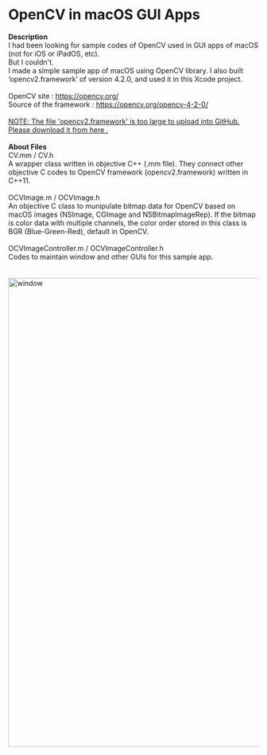 # OpenCV in macOS GUI Apps
<strong>Description</strong><br>
I had been looking for sample codes of OpenCV used in GUI apps of macOS (not for iOS or iPadOS, etc).<br>
But I couldn't.<br>
I made a simple sample app of macOS using OpenCV library. I also built ‘opencv2.framework’ of version 4.2.0, and used it in this Xcode project.<br>
<br>
OpenCV site : https://opencv.org/<br>
Source of the framework : https://opencv.org/opencv-4-2-0/<br>
<br>
<u>NOTE: The file 'opencv2.framework' is too large to upload into GitHub. Please download it from here .</u><br>
<br>
<b>About Files</b><br>
CV.mm / CV.h<br>
A wrapper class written in objective C++ (.mm file). They connect other objective C codes to OpenCV framework (opencv2.framework) written in C++11.<br>
<br>
OCVImage.m / OCVImage.h<br>
An objective C class to munipulate bitmap data for OpenCV based on macOS images (NSImage, CGImage and NSBitmapImageRep). If the bitmap is color data with multiple channels, the color order stored in this class is BGR (Blue-Green-Red), default in OpenCV.<br>
<br>
OCVImageController.m / OCVImageController.h<br>
Codes to maintain window and other GUIs for this sample app.<br>
<br>
<br>
<img width="942" alt="window" src="https://user-images.githubusercontent.com/52600509/71859174-4b9d9b00-3131-11ea-816e-ae7cf78d976b.png">
